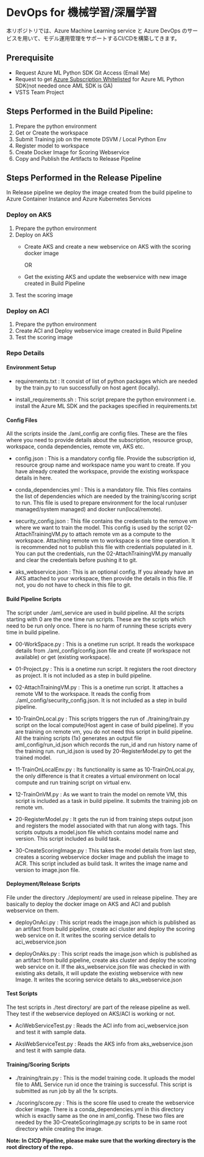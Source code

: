 # DevOps for 機械学習/深層学習

本リポジトリでは、Azure Machine Learning service と Azure DevOps のサービスを用いて、モデル運用管理をサポートするCI/CDを構築してきます。

## Prerequisite
- Request Azure ML Python SDK Git Access (Email Me) 
- Request to get [Azure Subscription Whitelisted](https://github.com/Azure/AzureMLPreview/#prerequisites) for Azure ML Python SDK(not needed once AML SDK is GA)
- VSTS Team Project


## Steps Performed in the Build Pipeline:

1. Prepare the python environment
2. Get or Create the workspace
3. Submit Training job on the remote DSVM / Local Python Env
4. Register model to workspace
5. Create Docker Image for Scoring Webservice
6. Copy and Publish the Artifacts to Release Pipeline

## Steps Performed in the Release Pipeline
In Release pipeline we deploy the image created from the build pipeline to Azure Container Instance and Azure Kubernetes Services

### Deploy on AKS
1. Prepare the python environment
2. Deploy on AKS
    - Create AKS and create a new webservice on AKS with the scoring docker image

        OR

    - Get the existing AKS and update the webservice with new image created in Build Pipeline
3. Test the scoring image

### Deploy on ACI
1. Prepare the python environment
2. Create ACI and Deploy webservice image created in Build Pipeline
3. Test the scoring image

### Repo Details

#### Environment Setup

- requirements.txt : It consist of list of python packages which are needed by the train.py to run successfully on host agent (locally).

- install_requirements.sh : This script prepare the python environment i.e. install the Azure ML SDK and the packages specified in requirements.txt

#### Config Files
All the scripts inside the ./aml_config are config files. These are the files where you need to provide details about the subscription, resource group, workspace, conda dependencies, remote vm, AKS etc.

- config.json : This is a mandatory config file. Provide the subscription id, resource group name and workspace name you want to create. If you have already created the workspace, provide the existing workspace details in here.

- conda_dependencies.yml : This is a mandatory file. This files contains the list of dependencies which are needed by the training/scoring script to run. This file is used to prepare environment for the local run(user managed/system managed) and docker run(local/remote).

- security_config.json : This file contains the credentials to the remove vm where we want to train the model. This config is used by the script 02-AttachTrainingVM.py to attach remote vm as a compute to the workspace. Attaching remote vm to workspace is one time operation. It is recommended not to publish this file with credentials populated in it. You can put the credentials, run the 02-AttachTrainingVM.py manually and clear the credentials before pushing it to git.

- aks_webservice.json : This is an optional config. If you already have an AKS attached to your workspace, then provide the details in this file. If not, you do not have to check in this file to git.

#### Build Pipeline Scripts

The script under ./aml_service are used in build pipeline. All the scripts starting with 0 are the one time run scripts. These are the scripts which need to be run only once. There is no harm of running these scripts every time in build pipeline.

- 00-WorkSpace.py : This is a onetime run script. It reads the workspace details from ./aml_config/config.json file and create (if workspace not available) or get (existing workspace). 

- 01-Project.py : This is a onetime run script. It registers the root directory as project. It is not included as a step in build pipeline.

- 02-AttachTrainingVM.py : This is a onetime run script. It attaches a remote VM to the workspace. It reads the config from ./aml_config/security_config.json. It is not included as a step in build pipeline.

- 10-TrainOnLocal.py : This scripts triggers the run of ./training/train.py script on the local compute(Host agent in case of build pipeline). If you are training on remote vm, you do not need this script in build pipeline. All the training scripts (1x) generates an output file aml_config/run_id.json which records the run_id and run history name of the training run. run_id.json is used by 20-RegisterModel.py to get the trained model.

- 11-TrainOnLocalEnv.py : Its functionality is same as 10-TrainOnLocal.py, the only difference is that it creates a virtual environment on local compute and run training script on virtual env.

- 12-TrainOnVM.py : As we want to train the model on remote VM, this script is included as a task in build pipeline. It submits the training job on remote vm. 

- 20-RegisterModel.py : It gets the run id from training steps output json and registers the model associated with that run along with tags. This scripts outputs a model.json file which contains model name and version. This script included as build task.

- 30-CreateScoringImage.py : This takes the model details from last step, creates a scoring webservice docker image and publish the image to ACR. This script included as build task. It writes the image name and version to image.json file.

#### Deployment/Release Scripts
File under the directory ./deployment/ are used in release pipeline. They are basically to deploy the docker image on AKS and ACI and publish webservice on them. 

- deployOnAci.py : This script reads the image.json which is published as an artifact from build pipeline, create aci cluster and deploy the scoring web service on it. It writes the scoring service details to aci_webservice.json

- deployOnAks.py : This script reads the image.json which is published as an artifact from build pipeline, create aks cluster and deploy the scoring web service on it. If the aks_webservice.json file was checked in with existing aks details, it will update the existing webservice with new Image. It writes the scoring service details to aks_webservice.json

#### Test Scripts
The test scripts in ./test directory/ are part of the release pipeline as well. They test if the webservice deployed on AKS/ACI is working or not.

- AciWebServiceTest.py : Reads the ACI info from aci_webservice.json and test it with sample data.

- AksWebServiceTest.py : Reads the AKS info from aks_webservice.json and test it with sample data.

#### Training/Scoring Scripts

- ./training/train.py : This is the model training code. It uploads the model file to AML Service run id once the training is successful. This script is submitted as run job by all the 1x scripts.

- ./scoring/score.py : This is the score file used to create the webservice docker image. There is a conda_dependencies.yml in this directory which is exactly same as the one in aml_config. These two files are needed by the 30-CreateScoringImage.py scripts to be in same root directory while creating the image.

**Note: In CICD Pipeline, please make sure that the working directory is the root directory of the repo.**  


